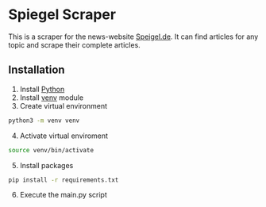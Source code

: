 # Spiegel Scraper

This is a scraper for the news-website [Speigel.de](https://www.spiegel.de). It can find articles for any topic and scrape their complete articles.

## Installation

1. Install [Python](https://www.python.org/downloads/)
2. Install [venv](https://docs.python.org/3/library/venv.html#module-venv) module
3. Create virtual environment
  ```bash
  python3 -m venv venv
  ```
4. Activate virtual enviroment
  ```bash
  source venv/bin/activate
  ```
5. Install packages
  ```bash
  pip install -r requirements.txt
  ```
6. Execute the main.py script
